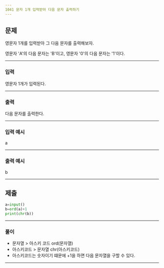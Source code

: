 ```yaml
---
1041 문자 1개 입력받아 다음 문자 출력하기
---
```

문제
---

영문자 1개를 입력받아 그 다음 문자를 출력해보자.
   
영문자 'A'의 다음 문자는 'B'이고, 영문자 '0'의 다음 문자는 '1'이다.


---
### 입력 

영문자 1개가 입력된다.

---
### 출력   

다음 문자를 출력한다.


---
### 입력 예시

a

---
### 출력 예시

b

---
제출
---
```python
a=input()
b=ord(a)+1
print(chr(b))
```
---
### 풀이
* 문자열 > 아스키 코드 ord(문자열)
* 아스키코드 > 문자열 chr(아스키코드)
* 아스키코드는 숫자이기 떄문에 +1을 하면 다음 문자열을 구할 수 있다.
---
